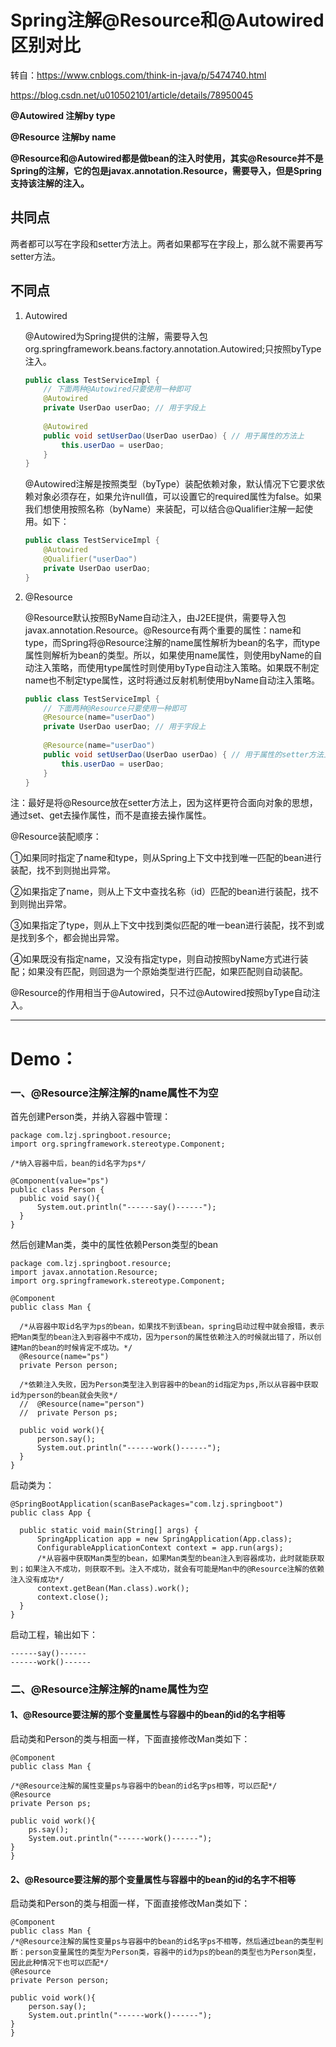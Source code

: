 # Spring注解@Resource和@Autowired区别对比

转自：https://www.cnblogs.com/think-in-java/p/5474740.html

https://blog.csdn.net/u010502101/article/details/78950045

**@Autowired 注解by type**

**@Resource 注解by name**



**@Resource和@Autowired都是做bean的注入时使用，其实@Resource并不是Spring的注解，它的包是javax.annotation.Resource，需要导入，但是Spring支持该注解的注入。**

## 共同点

两者都可以写在字段和setter方法上。两者如果都写在字段上，那么就不需要再写setter方法。

## 不同点

1. Autowired

   @Autowired为Spring提供的注解，需要导入包org.springframework.beans.factory.annotation.Autowired;只按照byType注入。

   ```java
   public class TestServiceImpl {
       // 下面两种@Autowired只要使用一种即可
       @Autowired
       private UserDao userDao; // 用于字段上
       
       @Autowired
       public void setUserDao(UserDao userDao) { // 用于属性的方法上
           this.userDao = userDao;
       }
   }
   ```

   @Autowired注解是按照类型（byType）装配依赖对象，默认情况下它要求依赖对象必须存在，如果允许null值，可以设置它的required属性为false。如果我们想使用按照名称（byName）来装配，可以结合@Qualifier注解一起使用。如下：

   ```java
   public class TestServiceImpl {
       @Autowired
       @Qualifier("userDao")
       private UserDao userDao; 
   }
   ```

2. @Resource

   @Resource默认按照ByName自动注入，由J2EE提供，需要导入包javax.annotation.Resource。@Resource有两个重要的属性：name和type，而Spring将@Resource注解的name属性解析为bean的名字，而type属性则解析为bean的类型。所以，如果使用name属性，则使用byName的自动注入策略，而使用type属性时则使用byType自动注入策略。如果既不制定name也不制定type属性，这时将通过反射机制使用byName自动注入策略。

   ```java
   public class TestServiceImpl {
       // 下面两种@Resource只要使用一种即可
       @Resource(name="userDao")
       private UserDao userDao; // 用于字段上
       
       @Resource(name="userDao")
       public void setUserDao(UserDao userDao) { // 用于属性的setter方法上
           this.userDao = userDao;
       }
   }
   ```



注：最好是将@Resource放在setter方法上，因为这样更符合面向对象的思想，通过set、get去操作属性，而不是直接去操作属性。

@Resource装配顺序：

①如果同时指定了name和type，则从Spring上下文中找到唯一匹配的bean进行装配，找不到则抛出异常。

②如果指定了name，则从上下文中查找名称（id）匹配的bean进行装配，找不到则抛出异常。

③如果指定了type，则从上下文中找到类似匹配的唯一bean进行装配，找不到或是找到多个，都会抛出异常。

④如果既没有指定name，又没有指定type，则自动按照byName方式进行装配；如果没有匹配，则回退为一个原始类型进行匹配，如果匹配则自动装配。

@Resource的作用相当于@Autowired，只不过@Autowired按照byType自动注入。





---

# Demo：

### 一、@Resource注解注解的name属性不为空

首先创建Person类，并纳入容器中管理：

    package com.lzj.springboot.resource;
    import org.springframework.stereotype.Component;
    
    /*纳入容器中后，bean的id名字为ps*/
    
    @Component(value="ps")
    public class Person {
      public void say(){
          System.out.println("------say()------");
      }
    }
然后创建Man类，类中的属性依赖Person类型的bean

    package com.lzj.springboot.resource;
    import javax.annotation.Resource;
    import org.springframework.stereotype.Component;
    
    @Component
    public class Man {
    
      /*从容器中取id名字为ps的bean，如果找不到该bean，spring启动过程中就会报错，表示把Man类型的bean注入到容器中不成功，因为person的属性依赖注入的时候就出错了，所以创建Man的bean的时候肯定不成功。*/
      @Resource(name="ps")
      private Person person;
    
      /*依赖注入失败，因为Person类型注入到容器中的bean的id指定为ps,所以从容器中获取id为person的bean就会失败*/
      //  @Resource(name="person")
      //  private Person ps;
    
      public void work(){
          person.say();
          System.out.println("------work()------");
      }
    }
启动类为：

    @SpringBootApplication(scanBasePackages="com.lzj.springboot")
    public class App {
    
      public static void main(String[] args) {
          SpringApplication app = new SpringApplication(App.class);
          ConfigurableApplicationContext context = app.run(args);
          /*从容器中获取Man类型的bean，如果Man类型的bean注入到容器成功，此时就能获取到；如果注入不成功，则获取不到。注入不成功，就会有可能是Man中的@Resource注解的依赖注入没有成功*/
          context.getBean(Man.class).work();
          context.close();
      }
    }


启动工程，输出如下：

```
------say()------
------work()------
```

### 二、@Resource注解注解的name属性为空
#### 1、@Resource要注解的那个变量属性与容器中的bean的id的名字相等 
启动类和Person的类与相面一样，下面直接修改Man类如下：



    @Component
    public class Man {
    
    /*@Resource注解的属性变量ps与容器中的bean的id名字ps相等，可以匹配*/
    @Resource
    private Person ps;
    
    public void work(){
        ps.say();
        System.out.println("------work()------");
    }
    }


#### 2、@Resource要注解的那个变量属性与容器中的bean的id的名字不相等 
启动类和Person的类与相面一样，下面直接修改Man类如下：



    @Component
    public class Man {
    /*@Resource注解的属性变量ps与容器中的bean的id名字ps不相等，然后通过bean的类型判断：person变量属性的类型为Person类，容器中的id为ps的bean的类型也为Person类型，因此此种情况下也可以匹配*/
    @Resource
    private Person person;
    
    public void work(){
        person.say();
        System.out.println("------work()------");
    }
    }


